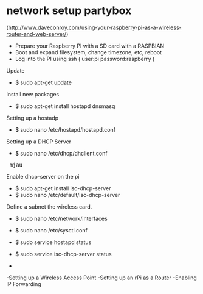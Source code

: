 network setup partybox
======================

(http://www.daveconroy.com/using-your-raspberry-pi-as-a-wireless-router-and-web-server/)

* Prepare your Raspberry PI with a SD card with a RASPBIAN
* Boot and expand filesystem, change timezone, etc, reboot
* Log into the PI using ssh ( user:pi password:raspberry )

Update
* $ sudo apt-get update

Install new packages
* $ sudo apt-get install hostapd dnsmasq 

Setting up a hostadp 
* $ sudo nano /etc/hostapd/hostapd.conf 

Setting up a DHCP Server
* $ sudo nano /etc/dhcp/dhclient.conf 
<pre> mjau </pre>
Enable dhcp-server on the pi 
* $ sudo apt-get install isc-dhcp-server
* $ sudo nano /etc/default/isc-dhcp-server

Define a subnet the wireless card.
* $ sudo nano /etc/network/interfaces

* $ sudo nano /etc/sysctl.conf
* $ sudo service hostapd status
* $ sudo service isc-dhcp-server status
* 
-Setting up a Wireless Access Point
-Setting up an rPi as a Router
-Enabling IP Forwarding
